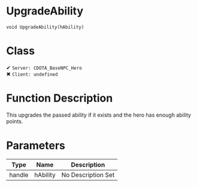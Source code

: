 # UpgradeAbility
```
void UpgradeAbility(hAbility)
```
# Class
✔ `Server: CDOTA_BaseNPC_Hero`  
✖ `Client: undefined`  

# Function Description
This upgrades the passed ability if it exists and the hero has enough ability points.
# Parameters
Type|Name|Description
--|--|--
handle|hAbility|No Description Set
